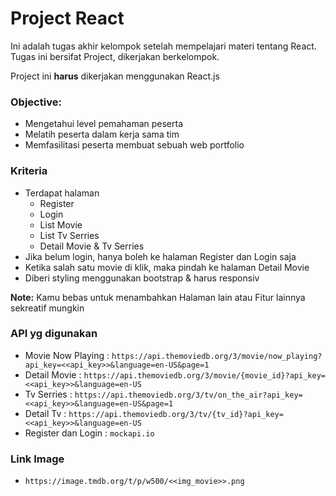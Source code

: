 # Project React

Ini adalah tugas akhir kelompok setelah mempelajari materi tentang React. Tugas ini bersifat Project, dikerjakan berkelompok.

Project ini **harus** dikerjakan menggunakan React.js

### Objective:

- Mengetahui level pemahaman peserta
- Melatih peserta dalam kerja sama tim
- Memfasilitasi peserta membuat sebuah web portfolio

### Kriteria
- Terdapat halaman
  - Register
  - Login
  - List Movie
  - List Tv Serries
  - Detail Movie & Tv Serries
- Jika belum login, hanya boleh ke halaman Register dan Login saja
- Ketika salah satu movie di klik, maka pindah ke halaman Detail Movie
- Diberi styling menggunakan bootstrap & harus responsiv

**Note:** 
Kamu bebas untuk menambahkan Halaman lain atau Fitur lainnya sekreatif mungkin

### API yg digunakan
- Movie Now Playing : 
  `https://api.themoviedb.org/3/movie/now_playing?api_key=<<api_key>>&language=en-US&page=1`
- Detail Movie :
  `https://api.themoviedb.org/3/movie/{movie_id}?api_key=<<api_key>>&language=en-US`
- Tv Serries : 
  `https://api.themoviedb.org/3/tv/on_the_air?api_key=<<api_key>>&language=en-US&page=1`
- Detail Tv :
  `https://api.themoviedb.org/3/tv/{tv_id}?api_key=<<api_key>>&language=en-US`
- Register dan Login : `mockapi.io`

### Link Image
- `https://image.tmdb.org/t/p/w500/<<img_movie>>.png`